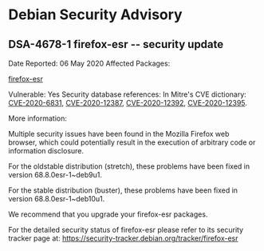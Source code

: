 
Debian Security Advisory
========================


DSA-4678-1 firefox-esr -- security update
-----------------------------------------



Date Reported:
06 May 2020
Affected Packages:

[firefox-esr](https://packages.debian.org/src:firefox-esr)

Vulnerable:
Yes
Security database references:
In Mitre's CVE dictionary: [CVE-2020-6831](https://security-tracker.debian.org/tracker/CVE-2020-6831), [CVE-2020-12387](https://security-tracker.debian.org/tracker/CVE-2020-12387), [CVE-2020-12392](https://security-tracker.debian.org/tracker/CVE-2020-12392), [CVE-2020-12395](https://security-tracker.debian.org/tracker/CVE-2020-12395).  

More information:

Multiple security issues have been found in the Mozilla Firefox web
browser, which could potentially result in the execution of arbitrary
code or information disclosure.


For the oldstable distribution (stretch), these problems have been fixed
in version 68.8.0esr-1~deb9u1.


For the stable distribution (buster), these problems have been fixed in
version 68.8.0esr-1~deb10u1.


We recommend that you upgrade your firefox-esr packages.


For the detailed security status of firefox-esr please refer to
its security tracker page at:
<https://security-tracker.debian.org/tracker/firefox-esr>





